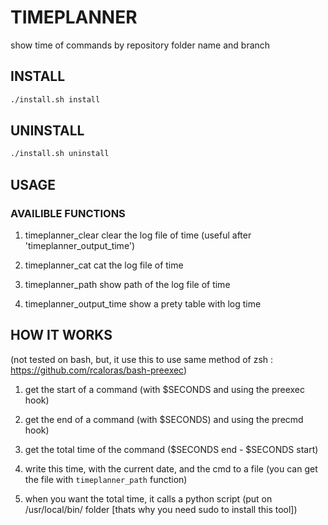 # TIMEPLANNER

show time of commands by repository folder name and branch

## INSTALL
```bash
./install.sh install
```

## UNINSTALL
```bash
./install.sh uninstall
```

## USAGE

### AVAILIBLE FUNCTIONS

1. timeplanner_clear
clear the log file of time (useful after 'timeplanner_output_time')

2. timeplanner_cat
cat the log file of time

3. timeplanner_path
show path of the log file of time

4. timeplanner_output_time
show a prety table with log time

## HOW IT WORKS

(not tested on bash, but, it use this to use same method of zsh : https://github.com/rcaloras/bash-preexec)

1. get the start of a command (with $SECONDS and using the preexec hook)

2. get the end of a command (with $SECONDS) and using the precmd hook)

3. get the total time of the command ($SECONDS end - $SECONDS start)

4. write this time, with the current date, and the cmd to a file (you can get the file with `timeplanner_path` function)

5. when you want the total time, it calls a python script (put on /usr/local/bin/ folder [thats why you need sudo to install this tool])
